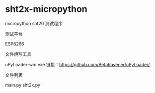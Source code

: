 # sht2x-micropython

micropython sht20 测试程序

测试平台

ESP8266

文件焼写工具

uPyLoader-win.exe
链接：https://github.com/BetaRavener/uPyLoader/

文件列表

main.py
sht2x.py


